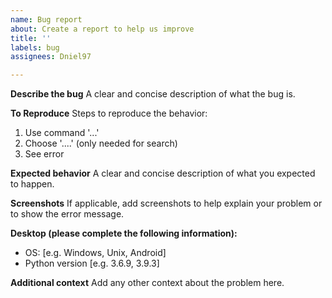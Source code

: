 ```yaml
---
name: Bug report
about: Create a report to help us improve
title: ''
labels: bug
assignees: Dniel97

---
```


**Describe the bug**
 A clear and concise description of what the bug is.

**To Reproduce**
 Steps to reproduce the behavior:
 1. Use command '...'
 2. Choose '....' (only needed for search)
 3. See error

  **Expected behavior**
 A clear and concise description of what you expected to happen.

  **Screenshots**
 If applicable, add screenshots to help explain your problem or to show the error message.

  **Desktop (please complete the following information):**
  - OS: [e.g. Windows, Unix, Android]
  - Python version [e.g. 3.6.9, 3.9.3]

  **Additional context**
 Add any other context about the problem here.
